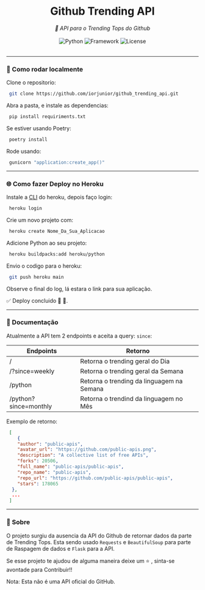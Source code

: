 <div align="center">
    <h1>Github Trending API</h1>
    <i>🔗 API para o Trending Tops do Github</i>
</div>
<br/>

<div align="center">
  <img alt="Python" src="https://img.shields.io/badge/Python-%5E3.8-green" />
  <img alt="Framework" src="https://img.shields.io/badge/Framework-Flask-blue" />
  <img alt="License" src="https://img.shields.io/badge/license-MIT-green" />
</div>
<br/>

---

### :electric_plug: Como rodar localmente

Clone o repositorio:

```sh
 git clone https://github.com/iorjunior/github_trending_api.git
```

Abra a pasta, e instale as dependencias:

```sh
 pip install requiriments.txt
```

Se estiver usando Poetry:

```sh
 poetry install
```

Rode usando:

```sh
 gunicorn "application:create_app()"
```

---

### :globe_with_meridians: Como fazer Deploy no Heroku

Instale a <a href="https://devcenter.heroku.com/articles/heroku-cli">CLI</a> do heroku, depois faço login:

```sh
 heroku login
```

Crie um novo projeto com:

```sh
 heroku create Nome_Da_Sua_Aplicacao
```

Adicione Python ao seu projeto:

```sh
 heroku buildpacks:add heroku/python
```

Envio o codigo para o heroku:

```sh
 git push heroku main
```

Observe o final do log, lá estara o link para sua aplicação.

✅ Deploy concluido 🎊 🎉.

---

### :blue_book: Documentação

Atualmente a API tem 2 endpoints e aceita a query: `since`:

| Endpoints             | Retorno                                   |
| --------------------- | ----------------------------------------- |
| /                     | Retorna o trending geral do Dia           |
| /?since=weekly        | Retorna o trending geral da Semana        |
| /python               | Retorna o trending da linguagem na Semana |
| /python?since=monthly | Retorna o trendind da linguagem no Mês    |

Exemplo de retorno:

```json
 [
    {
    "author": "public-apis",
    "avatar_url": "https://github.com/public-apis.png",
    "description": "A collective list of free APIs",
    "forks": 20506,
    "full_name": "public-apis/public-apis",
    "repo_name": "public-apis",
    "repo_url": "https://github.com/public-apis/public-apis",
    "stars": 178065
  },
  ...
 ]
```

---

### 📂 Sobre

O projeto surgiu da ausencia da API do Github de retornar dados da parte de Trending Tops.
Esta sendo usado `Requests` e `BeautifulSoup` para parte de Raspagem de dados e `Flask` para a API.

Se esse projeto te ajudou de alguma maneira deixe um ⭐ , sinta-se avontade para Contribuir!!

Nota: Esta não é uma API oficial do GitHub.
